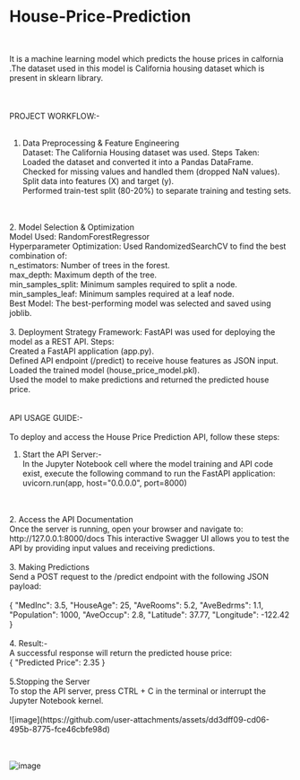 # House-Price-Prediction
<br>

It is a machine learning model which predicts the house prices in calfornia .The dataset used in this model is California housing dataset which is present in sklearn library.
<br>
<br>
<br>
<br>
PROJECT WORKFLOW:-
<br>
<br>
1. Data Preprocessing & Feature Engineering<br>
Dataset: The California Housing dataset was used.
Steps Taken:<br>
Loaded the dataset and converted it into a Pandas DataFrame.<br>
Checked for missing values and handled them (dropped NaN values).
Split data into features (X) and target (y).<br>
Performed train-test split (80-20%) to separate training and testing sets.
<br>
<br>
2. Model Selection & Optimization<br>
Model Used: RandomForestRegressor<br>
Hyperparameter Optimization: Used RandomizedSearchCV to find the best combination of:<br>
n_estimators: Number of trees in the forest.<br>
max_depth: Maximum depth of the tree.<br>
min_samples_split: Minimum samples required to split a node.<br>
min_samples_leaf: Minimum samples required at a leaf node.<br>
Best Model: The best-performing model was selected and saved using joblib.
<br>
<br>
3. Deployment Strategy
Framework: FastAPI was used for deploying the model as a REST API.
Steps:<br>
Created a FastAPI application (app.py).<br>
Defined API endpoint (/predict) to receive house features as JSON input.<br>
Loaded the trained model (house_price_model.pkl).<br>
Used the model to make predictions and returned the predicted house price.
<br>
<br>
<br>
API USAGE GUIDE:-


<br>
<br>
To deploy and access the House Price Prediction API, follow these steps:

1. Start the API Server:-<br>
In the Jupyter Notebook cell where the model training and API code exist, execute the following command to run the FastAPI application:<br>
    uvicorn.run(app, host="0.0.0.0", port=8000)

<br>
<br>
2. Access the API Documentation<br>
Once the server is running, open your browser and navigate to:
http://127.0.0.1:8000/docs
This interactive Swagger UI allows you to test the API by providing input values and receiving predictions.

<br>
<br>
3. Making Predictions
<br>
Send a POST request to the /predict endpoint with the following JSON payload:<br><br>
{
  "MedInc": 3.5,
  "HouseAge": 25,
  "AveRooms": 5.2,
  "AveBedrms": 1.1,
  "Population": 1000,
  "AveOccup": 2.8,
  "Latitude": 37.77,
  "Longitude": -122.42
}
<br><br>
 4. Result:-<br>
A successful response will return the predicted house price:<br>{
  "Predicted Price": 2.35
}


<br>
<br>
5.Stopping the Server<br>
To stop the API server, press CTRL + C in the terminal or interrupt the Jupyter Notebook kernel.



<br>
<br>
![image](https://github.com/user-attachments/assets/dd3dff09-cd06-495b-8775-fce46cbfe98d)


<br><br>
![image](https://github.com/user-attachments/assets/411c3dad-0c97-4d2e-bfc3-cf3d41bc6996)




